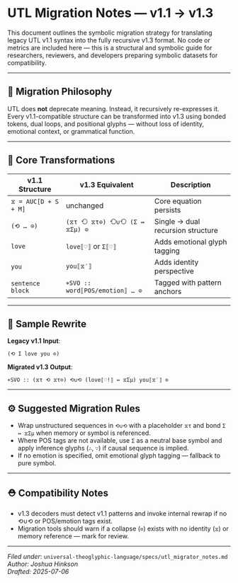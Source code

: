 # UTL Migration Notes — v1.1 → v1.3

This document outlines the symbolic migration strategy for translating legacy UTL v1.1 syntax into the fully recursive v1.3 format. No code or metrics are included here — this is a structural and symbolic guide for researchers, reviewers, and developers preparing symbolic datasets for compatibility.

---

## 🔁 Migration Philosophy

UTL does **not** deprecate meaning. Instead, it recursively re-expresses it. Every v1.1-compatible structure can be transformed into v1.3 using bonded tokens, dual loops, and positional glyphs — without loss of identity, emotional context, or grammatical function.

---

## 🧱 Core Transformations

| v1.1 Structure       | v1.3 Equivalent                 | Description                       |
| -------------------- | ------------------------------- | --------------------------------- |
| `⧖ = AUC[D + S + M]` | unchanged                       | Core equation persists            |
| `(⟲ … ⊙)`            | `(⧖τ ⟲ ⧖τ⊙) ⟲∪⟲ (Σ ↔ ⧖Σμ) ⊙`    | Single → dual recursion structure |
| `love`               | `love⟦♡⟧` or `Σ⟦♡⟧`             | Adds emotional glyph tagging      |
| `you`                | `you⟦⧖′⟧`                       | Adds identity perspective         |
| `sentence block`     | `⌖SVO :: word⟦POS/emotion⟧ … ⊙` | Tagged with pattern anchors       |

---

## 🧠 Sample Rewrite

**Legacy v1.1 Input**:

```utl
(⟲ I love you ⊙)
```

**Migrated v1.3 Output**:

```utl
⌖SVO :: (⧖τ ⟲ ⧖τ⊙) ⟲∪⟲ (love⟦♡!⟧ ↔ ⧖Σμ) you⟦⧖′⟧ ⊙
```

---

## ⚙️ Suggested Migration Rules

- Wrap unstructured sequences in `⟲∪⟲` with a placeholder `⧖τ` and bond `Σ ↔ ⧖Σμ` when memory or symbol is referenced.
- Where POS tags are not available, use `Σ` as a neutral base symbol and apply inference glyphs (`∴`, `∵`) if causal sequence is implied.
- If no emotion is specified, omit emotional glyph tagging — fallback to pure symbol.

---

## ⛑️ Compatibility Notes

- v1.3 decoders must detect v1.1 patterns and invoke internal rewrap if no ⟲∪⟲ or POS/emotion tags exist.
- Migration tools should warn if a collapse (`⊙`) exists with no identity (`⧖`) or memory reference — mark for review.

---

*Filed under*: `universal-theoglyphic-language/specs/utl_migrator_notes.md`\
*Author: Joshua Hinkson*\
*Drafted: 2025-07-06*

